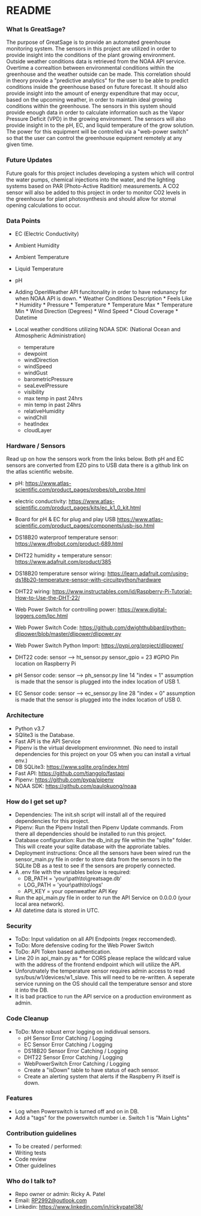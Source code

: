 # README #

### What Is GreatSage?  
The purpose of GreatSage is to provide an automated greenhouse monitoring system. The sensors in this project are utilized in order to provide insight into the conditions of the plant growing environment. Outside weather conditions data is retrieved from the NOAA API service. Overtime a correaltion between environmental conditions within the greenhouse and the weather outside can be made. This correlation should in theory provide a "predictive analytics" for the user to be able to predict conditions inside the greenhouse based on future forecast. It should also provide insight into the amount of energy expenditure that may occur, based on the upcoming weather, in order to maintain ideal growing conditions within the greenhouse.
The sensors in this system should provide enough data in order to calculate information such as the Vapor Pressure Deficit (VPD) in the growing environment. The sensors will also provide insight in to the pH, EC, and liquid temperature of the grow solution. The power for this equipment will be controlled via a "web-power switch" so that the user can control the greenhouse equipment remotely at any given time. 

### Future Updates  
Future goals for this project includes developing a system which will control the water pumps, chemical injections into the water, and the lighting systems based on PAR (Photo-Active Radition) measurements. A CO2 sensor will also be added to this project in order to monitor CO2 levels in the greenhouse for plant photosynthesis and should allow for stomal opening calculations to occur. 

### Data Points  
* EC (Electric Conductivity)   
* Ambient Humidity
* Ambient Temperature
* Liquid Temperature 
* pH

* Adding OpenWeather API funcitonality in order to have redunancy for when NOAA API is down. 
        * Weather Conditions Description
        * Feels Like
        * Humidity
        * Pressure
        * Temperature
        * Temperature Max
        * Temperature Min
        * Wind Direction (Degrees)
        * Wind Speed
        * Cloud Coverage
        * Datetime

* Local weather conditions utilizing NOAA SDK: (National Ocean and Atmospheric Administration)
    * temperature         
    * dewpoint        
    * windDirection   
    * windSpeed       
    * windGust        
    * barometricPressure 
    * seaLevelPressure   
    * visibility         
    * max temp in past 24hrs          
    * min temp in past 24hrs                  
    * relativeHumidity   
    * windChill          
    * heatIndex          
    * cloudLayer

### Hardware / Sensors ###
Read up on how the sensors work from the links below. Both pH and EC sensors are converted from EZO pins to USB data there is a github link on the atlas scientific website. 

* pH:                                        https://www.atlas-scientific.com/product_pages/probes/ph_probe.html
* electric conductivity:                     https://www.atlas-scientific.com/product_pages/kits/ec_k1_0_kit.html 
* Board for pH & EC for plug and play USB    https://www.atlas-scientific.com/product_pages/components/usb-iso.html
* DS18B20 waterproof temperature sensor:     https://www.dfrobot.com/product-689.html 
* DHT22 humidity + temperature sensor:       https://www.adafruit.com/product/385 
* DS18B20 temperature sensor wiring:         https://learn.adafruit.com/using-ds18b20-temperature-sensor-with-circuitpython/hardware
* DHT22 wiring:                              https://www.instructables.com/id/Raspberry-Pi-Tutorial-How-to-Use-the-DHT-22/
* Web Power Switch for controlling power:    https://www.digital-loggers.com/lpc.html 
* Web Power Switch Code:                     https://github.com/dwighthubbard/python-dlipower/blob/master/dlipower/dlipower.py
* Web Power Switch Python Import:            https://pypi.org/project/dlipower/

* DHT22 code: sensor --> ht_sensor.py        sensor_gpio = 23 #GPIO Pin location on Raspberry Pi
* pH Sensor code: sensor --> ph_sensor.py    line 14 "index = 1" assumption is made that the sensor is plugged into the index location of USB 1. 
* EC Sensor code: sensor --> ec_sensor.py    line 28 "index = 0" assumption is made that the sensor is plugged into the index  location of USB 0. 

### Architecture ###
* Python v3.7
* SQlite3 is the Database.
* Fast API is the API Service
* Pipenv is the virtual development environmnet. (No need to install dependencies for this project on your OS when you can install a virtual env.)
* DB SQLite3:                               https://www.sqlite.org/index.html
* Fast API:                                 https://github.com/tiangolo/fastapi
* Pipenv:                                   https://github.com/pypa/pipenv 
* NOAA SDK:                                 https://github.com/paulokuong/noaa 

### How do I get set up? ###

* Dependencies: The init.sh script will install all of the required dependencies for this project. 
* Pipenv: Run the Pipenv Install then Pipenv Update commands. From there all dependencies should be installed to run this project. 
* Database configuration: Run the db_init.py file within the "sqlite" folder. This will create your sqlite database with the approriate tables. 
* Deployment instructions: Once all the sensors have been wired run the sensor_main.py file in order to store data from the sensors in to the SQLite DB as a test to see if the sensors are properly connected. 
* A .env file with the variables below is required: 
    * DB_PATH = 'your\path\to\greatsage.db'
    * LOG_PATH = 'your\path\to\logs'
    * API_KEY = your openweather API Key 
* Run the api_main.py file in order to run the API Service on 0.0.0.0 (your local area network).  
* All datetime data is stored in UTC.

### Security ### 
* ToDo: Input validation on all API Endpoints (regex reccomended).
* ToDo: More defensive coding for the Web Power Switch
* ToDo: API Token based authentication.
* Line 20 in api_main.py as * for CORS please replace the wildcard value with the address of the frontend endpoint which will utilize the API. 
* Unforutnately the temperature sensor requires admin access to read sys/bus/w1/devices/w1_slave. This will need to be re-written. A seperate service running on the OS should call the temperature sensor and store it into the DB.  
* It is bad practice to run the API service on a production environment as admin. 

### Code Cleanup ###
* ToDo: More robust error logging on indidivual sensors. 
    * pH Sensor Error Catching / Logging
    * EC Sensor Error Catching / Logging
    * DS18B20 Sensor Error Catching / Logging
    * DHT22 Sensor Error Catching / Logging 
    * WebPowerSwitch Error Catching / Logging 
    * Create a "isDown" table to have status of each sensor. 
    * Create an alerting system that alerts if the Raspberry Pi itself is down. 

### Features ### 
* Log when Powerswitch is turned off and on in DB. 
* Add a "tags" for the powerswitch number i.e. Switch 1 is "Main Lights"


### Contribution guidelines ###
* To be created / performed: 
* Writing tests
* Code review
* Other guidelines

### Who do I talk to? ###

* Repo owner or admin:  Ricky A. Patel
* Email:                RP2992@outlook.com 
* Linkedin:             https://www.linkedin.com/in/rickypatel38/ 